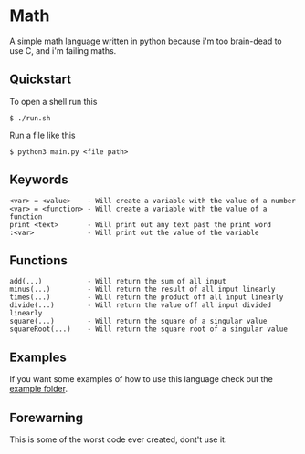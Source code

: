 # Math

A simple math language written in python because i'm too brain-dead to use C, and i'm failing maths.

## Quickstart
To open a shell run this
```shell
$ ./run.sh
```

Run a file like this
```
$ python3 main.py <file path>
```

## Keywords
```
<var> = <value>    - Will create a variable with the value of a number
<var> = <function> - Will create a variable with the value of a function
print <text>       - Will print out any text past the print word
:<var>             - Will print out the value of the variable
```

## Functions
```
add(...)           - Will return the sum of all input
minus(...)         - Will return the result of all input linearly
times(...)         - Will return the product off all input linearly
divide(...)        - Will return the value off all input divided linearly
square(...)        - Will return the square of a singular value
squareRoot(...)    - Will return the square root of a singular value
```

## Examples

If you want some examples of how to use this language check out the <a href="https://github.com/Declan-Combley/math/tree/main/examples">example folder</a>.

## Forewarning
This is some of the worst code ever created, dont't use it. 
